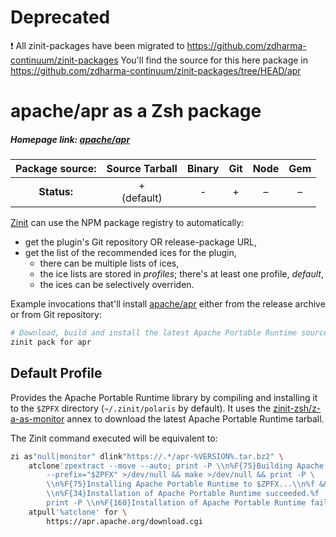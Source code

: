 # Deprecated

❗ All zinit-packages have been migrated to https://github.com/zdharma-continuum/zinit-packages
You'll find the source for this here package in https://github.com/zdharma-continuum/zinit-packages/tree/HEAD/apr
# apache/apr as a Zsh package

##### Homepage link: [apache/apr](https://github.com/apache/apr)

| **Package source:** | Source Tarball | Binary | Git | Node | Gem |
|:-------------------:|:--------------:|:------:|:---:|:----:|:---:|
| **Status:**         |    + <br> (default) |  -  | + | – |  –  |

[Zinit](https://github.com/zdharma-continuum/zinit) can use the NPM package registry
to automatically:

- get the plugin's Git repository OR release-package URL,
- get the list of the recommended ices for the plugin,
    - there can be multiple lists of ices,
    - the ice lists are stored in *profiles*; there's at least one profile, *default*,
    - the ices can be selectively overriden.

Example invocations that'll install
[apache/apr](https://github.com/apache/apr) either from the release archive
or from Git repository:

```zsh
# Download, build and install the latest Apache Portable Runtime source tarball
zinit pack for apr
```

## Default Profile

Provides the Apache Portable Runtime library by compiling and installing it to
the `$ZPFX` directory (`~/.zinit/polaris` by default). It uses the
[zinit-zsh/z-a-as-monitor](https://github.com/zinit-zsh/z-a-as-monitor) annex to
download the latest Apache Portable Runtime tarball.

The Zinit command executed will be equivalent to:

```zsh
zi as"null|monitor" dlink"https://.*/apr-%VERSION%.tar.bz2" \
    atclone'zpextract --move --auto; print -P \\n%F{75}Building Apache Portable Runtime...\\n%f; ./configure \
        --prefix="$ZPFX" >/dev/null && make >/dev/null && print -P \
        \\n%F{75}Installing Apache Portable Runtime to $ZPFX...\\n%f && make install >/dev/null && print -P \
        \\n%F{34}Installation of Apache Portable Runtime succeeded.%f || \
        print -P \\n%F{160}Installation of Apache Portable Runtime failed.%f' \
    atpull'%atclone' for \
        https://apr.apache.org/download.cgi
```

<!-- vim:set ft=markdown tw=80 fo+=an1 autoindent: -->
